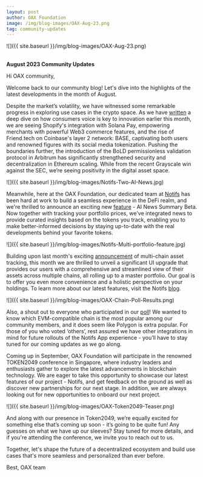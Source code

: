 ```yaml
---
layout: post
author: OAX Foundation
image: /img/blog-images/OAX-Aug-23.png
tag: community-updates
---
```


![]({{ site.baseurl }}/img/blog-images/OAX-Aug-23.png)

<br><b>August 2023 Community Updates</b>

Hi OAX community,

Welcome back to our community blog! Let's dive into the highlights of the latest developments in the month of August.

Despite the market’s volatility, we have witnessed some remarkable progress in exploring use cases in the crypto space. As we have <a href="https://www.oax.org/2023/08/23/Considering-the-Importance-of-Consumer-Feedback-in-Driving-Innovation.html">written</a> a deep dive on how consumers voice is key to innovation earlier this month, we are seeing Shopify's integration with Solana Pay, empowering merchants with powerful Web3 commerce features, and the rise of Friend.tech on Coinbase's layer 2 network: BASE, captivating both users and renowned figures with its social media tokenization. Pushing the boundaries further, the introduction of the BoLD permissionless validation protocol in Arbitrum has significantly strengthened security and decentralization in Ethereum scaling. While from the recent Grayscale win against the SEC, we’re seeing positivity in the digital asset space. 

![]({{ site.baseurl }}/img/blog-images/Notifs-Two-AI-News.jpg)

Meanwhile, here at the OAX Foundation, our dedicated team at <a href="http://notifs.co">Notifs</a> has been hard at work to build a seamless experience in the DeFi realm, and we're thrilled to announce an exciting new <a href="https://twitter.com/Notifs_app/status/1693559532100956239">feature</a> - AI News Summary Beta. Now together with tracking your portfolio prices, we've integrated news to provide curated insights based on the tokens you track, enabling you to make better-informed decisions by staying up-to-date with the real developments behind your favorite tokens. 

![]({{ site.baseurl }}/img/blog-images/Notifs-Multi-portfolio-feature.jpg)

Building upon last month's exciting <a href="https://www.oax.org/2023/07/31/July-2023-Community-Updates.html">announcement</a> of multi-chain asset tracking, this month we are thrilled to unveil a significant UI upgrade that provides our users with a comprehensive and streamlined view of their assets across multiple chains, all rolling up to a master portfolio. Our goal is to offer you even more convenience and a holistic perspective on your holdings. To learn more about our latest features, visit the Notifs <a href="https://notifs.co/blog/notifs-august-highlights">blog</a>.

![]({{ site.baseurl }}/img/blog-images/OAX-Chain-Poll-Results.png)

Also, a shout out to everyone who participated in our <a href="https://twitter.com/OAX_Foundation/status/1690994320009252865">poll</a>! We wanted to know which EVM-compatible chain is the most popular among our community members, and it does seem like Polygon is extra popular. For those of you who voted ‘others’, rest assured we have other integrations in mind for future rollouts of the Notifs App experience - you’ll have to stay tuned for our coming updates as we go along. 

Coming up in September, OAX Foundation will participate in the renowned TOKEN2049 conference in Singapore, where industry leaders and enthusiasts gather to explore the latest advancements in blockchain technology. We are eager to take this opportunity to showcase our latest features of our project - Notifs, and get feedback on the ground as well as discover new partnerships for our next stage. In addition, we are always looking out for new opportunities to onboard our next project.      

![]({{ site.baseurl }}/img/blog-images/OAX-Token2049-Teaser.png)

And along with our presence in Token2049, we’re equally excited for something else that’s coming up soon - it’s going to be quite fun! Any guesses on what we have up our sleeves? Stay tuned for more details, and if you're attending the conference, we invite you to reach out to us. 

Together, let's shape the future of a decentralized ecosystem and build use cases that's more seamless and personalized than ever before.

Best,
OAX team


